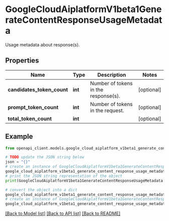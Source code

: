# GoogleCloudAiplatformV1beta1GenerateContentResponseUsageMetadata

Usage metadata about response(s).

## Properties

Name | Type | Description | Notes
------------ | ------------- | ------------- | -------------
**candidates_token_count** | **int** | Number of tokens in the response(s). | [optional] 
**prompt_token_count** | **int** | Number of tokens in the request. | [optional] 
**total_token_count** | **int** |  | [optional] 

## Example

```python
from openapi_client.models.google_cloud_aiplatform_v1beta1_generate_content_response_usage_metadata import GoogleCloudAiplatformV1beta1GenerateContentResponseUsageMetadata

# TODO update the JSON string below
json = "{}"
# create an instance of GoogleCloudAiplatformV1beta1GenerateContentResponseUsageMetadata from a JSON string
google_cloud_aiplatform_v1beta1_generate_content_response_usage_metadata_instance = GoogleCloudAiplatformV1beta1GenerateContentResponseUsageMetadata.from_json(json)
# print the JSON string representation of the object
print(GoogleCloudAiplatformV1beta1GenerateContentResponseUsageMetadata.to_json())

# convert the object into a dict
google_cloud_aiplatform_v1beta1_generate_content_response_usage_metadata_dict = google_cloud_aiplatform_v1beta1_generate_content_response_usage_metadata_instance.to_dict()
# create an instance of GoogleCloudAiplatformV1beta1GenerateContentResponseUsageMetadata from a dict
google_cloud_aiplatform_v1beta1_generate_content_response_usage_metadata_from_dict = GoogleCloudAiplatformV1beta1GenerateContentResponseUsageMetadata.from_dict(google_cloud_aiplatform_v1beta1_generate_content_response_usage_metadata_dict)
```
[[Back to Model list]](../README.md#documentation-for-models) [[Back to API list]](../README.md#documentation-for-api-endpoints) [[Back to README]](../README.md)



